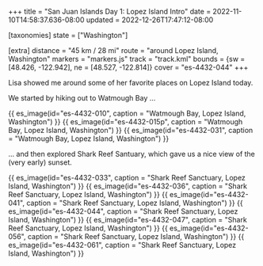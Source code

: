 +++
title = "San Juan Islands Day 1: Lopez Island Intro"
date = 2022-11-10T14:58:37.636-08:00
updated = 2022-12-26T17:47:12-08:00

[taxonomies]
state = ["Washington"]

[extra]
distance = "45 km / 28 mi"
route = "around Lopez Island, Washington"
markers = "markers.js"
track = "track.kml"
bounds = {sw = [48.426, -122.942], ne = [48.527, -122.814]}
cover = "es-4432-044"
+++

Lisa showed me around some of her favorite places on Lopez Island today.

<!-- more -->

We started by hiking out to Watmough Bay ...

{{ es_image(id="es-4432-010", caption = "Watmough Bay, Lopez Island, Washington") }}
{{ es_image(id="es-4432-015p", caption = "Watmough Bay, Lopez Island, Washington") }}
{{ es_image(id="es-4432-031", caption = "Watmough Bay, Lopez Island, Washington") }}

... and then explored Shark Reef Santuary, which gave us a nice view of the (very early) sunset.

{{ es_image(id="es-4432-033", caption = "Shark Reef Sanctuary, Lopez Island, Washington") }}
{{ es_image(id="es-4432-036", caption = "Shark Reef Sanctuary, Lopez Island, Washington") }}
{{ es_image(id="es-4432-041", caption = "Shark Reef Sanctuary, Lopez Island, Washington") }}
{{ es_image(id="es-4432-044", caption = "Shark Reef Sanctuary, Lopez Island, Washington") }}
{{ es_image(id="es-4432-047", caption = "Shark Reef Sanctuary, Lopez Island, Washington") }}
{{ es_image(id="es-4432-056", caption = "Shark Reef Sanctuary, Lopez Island, Washington") }}
{{ es_image(id="es-4432-061", caption = "Shark Reef Sanctuary, Lopez Island, Washington") }}

